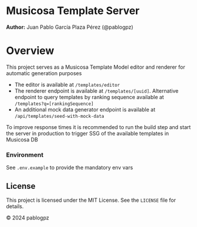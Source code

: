 # Musicosa Template Server
**Author:** Juan Pablo García Plaza Pérez (@pablogpz)

# Overview

This project serves as a Musicosa Template Model editor and renderer for automatic generation purposes

- The editor is available at `/templates/editor`
- The renderer endpoint is available at `/templates/[uuid]`. Alternative endpoint to query templates by 
ranking sequence available at `/templates?q=[rankingSequence]`
- An additional mock data generator endpoint is available at `/api/templates/seed-with-mock-data`

To improve response times it is recommended to run the build step and start the server in production to trigger SSG
of the available templates in Musicosa DB

### Environment
See `.env.example` to provide the mandatory env vars

## License

This project is licensed under the MIT License. See the `LICENSE` file for details.

© 2024 pablogpz